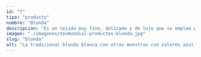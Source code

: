 ```yaml
---
id: "7"
tipo: "producto"
nombre: "Blonda"
descripcion: "Es un tejido muy fino, delicado y de lujo que se emplea para hacer cuellos, puños y similares para diferentes prendas; también se suele usar para hacer mantillas y velos. Es parecido al encaje con la diferencia de que se confecciona con seda en vez de lino. Son de 1.5 de ancho y puedes escoger entre la estampada y la unicolor."
imagen: "./imagenes/texmundial-productos-blonda.jpg"
slug: "blonda"
alt: "La tradicional blonda blanca con otras muestras con colores azul, rojo, violeta y naranja."
---
```

